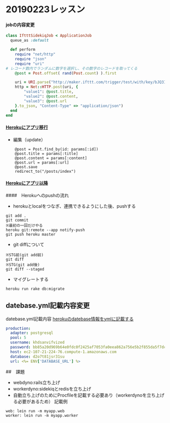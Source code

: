  
20190223レッスン
===
#### jobの内容変更
```ruby
class IftttSidekiqJob < ApplicationJob
  queue_as :default

  def perform
    require "net/http"
    require "json"
    require "uri"
# レコード数内でランダムに数字を選択し、その数字のレコードを取ってくる
    @post = Post.offset( rand(Post.count) ).first

    uri = URI.parse("http://maker.ifttt.com/trigger/test/with/key/bJQ3IaL-4wS7zs87PQ4J0N/")
    http = Net::HTTP.post(uri, {
        "value1": @post.title,
        "value2": @post.content,
        "value3": @post.url
    }.to_json, "Content-Type" => "application/json")
  end
end
```

#### [Herokuにアプリ移行](https://qiita.com/sho7650/items/ebd87c5dc2c4c7abb8f0)
- 編集（update）
```
    @post = Post.find_by(id: params[:id])
    @post.title = params[:title]
    @post.content = params[:content]
    @post.url = params[:url]
    @post.save
    redirect_to("/posts/index")
```

#### [Herokuにアプリ以降](https://qiita.com/sho7650/items/ebd87c5dc2c4c7abb8f0)

####　Herokuへのpushの流れ

- herokuとlocalをつなぎ、連携できるようにした後、pushする
```
git add .
git commit
※最初の一回だけやる
heroku git:remote --app notify-push
git push heroku master
```
- git diffについて
```
※STG前(git add前)
git diff
※STG(git add後)
git diff --staged
```
- マイグレートする

```
heroku run rake db:migrate
```

## datebase.yml記載内容変更
datebase.yml記載内容
[herokuのdatebase情報をymlに記載する](https://data.heroku.com/datastores/62e01796-9d19-4185-8388-77b0d5632765#administration)
```yml
production:
  adapter: postgresql
  pool: 5
  username: khdsanvifvized
  password: bb85a20d969b64e0fdc0f2425af7053fa0eea862a756e5b2f855da5f7dc9fbf2
  host: ec2-107-21-224-76.compute-1.amazonaws.com
  database: d2o7t81jsr31su
  url: <%= ENV['DATABASE_URL'] %>
```

##　課題
- webdyno:rails立ち上げ
- workerdyno:sidekiqとredisを立ち上げ
- 自動立ち上げのためにProcfileを記載する必要あり（workerdynoを立ち上げる必要があるため）
記載例
```
web: lein run -m myapp.web
worker: lein run -m myapp.worker 
```




